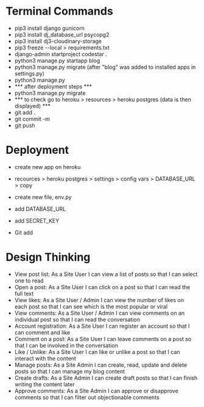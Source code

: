 # Terminal Commands

- pip3 install django gunicorn
- pip3 install dj_database_url psycopg2
- pip3 install dj3-cloudinary-storage
- pip3 freeze --local > requirements.txt
- django-admin startproject codestar .
- python3 manage.py startapp blog
- python3 manage.py migrate (after "blog" was added to installed apps in settings.py)
- python3 manage.py 
- *** after deployment steps ***
- python3 manage.py migrate
- *** to check go to heroku > resources > heroku postgres (data is then displayed) ***
- git add .
- git commit -m 
- git push

# Deployment

- create new app on heroku
- recources > heroku postgres > settings > config vars > DATABASE_URL > copy
- create new file, env.py
- add DATABASE_URL
- add SECRET_KEY

- Git add




# Design Thinking

- View post list: As a Site User I can view a list of posts so that I can select one to read
- Open a post: As a Site User I can click on a post so that I can read the full text
- View likes: As a Site User / Admin I can view the number of likes on each post so that I can see which is the most popular or viral
- View comments: As a Site User / Admin I can view comments on an individual post so that I can read the conversation
- Account registration: As a Site User I can register an account so that I can comment and like
- Comment on a post: As a Site User I can leave comments on a post so that I can be involved in the conversation
- Like / Unlike: As a Site User I can like or unlike a post so that I can interact with the content
- Manage posts: As a Site Admin I can create, read, update and delete posts so that I can manage my blog content
- Create drafts: As a Site Admin I can create draft posts so that I can finish writing the content later
- Approve comments: As a Site Admin I can approve or disapprove comments so that I can filter out objectionable comments